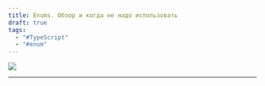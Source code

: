 ```yaml
---
title: Enums. Обзор и когда не надо использовать
draft: true
tags:
  - "#TypeScript"
  - "#enum"
---
```

![](https://www.youtube.com/watch?v=r9Tt3fEjuBY)

_____
